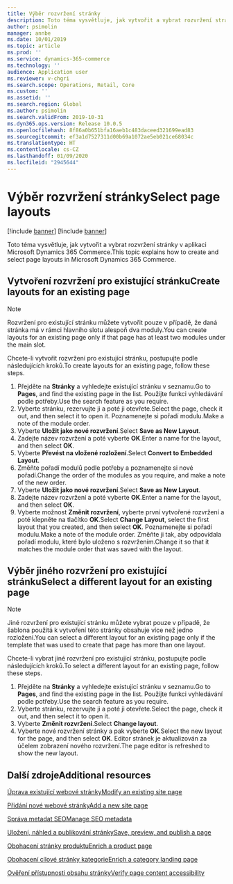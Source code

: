 ```yaml
---
title: Výběr rozvržení stránky
description: Toto téma vysvětluje, jak vytvořit a vybrat rozvržení stránky v aplikaci Microsoft Dynamics 365 Commerce.
author: psimolin
manager: annbe
ms.date: 10/01/2019
ms.topic: article
ms.prod: ''
ms.service: dynamics-365-commerce
ms.technology: ''
audience: Application user
ms.reviewer: v-chgri
ms.search.scope: Operations, Retail, Core
ms.custom: ''
ms.assetid: ''
ms.search.region: Global
ms.author: psimolin
ms.search.validFrom: 2019-10-31
ms.dyn365.ops.version: Release 10.0.5
ms.openlocfilehash: 8f86a0b651bfa16aeb1c483daceed321699ead83
ms.sourcegitcommit: ef3a1d7527311d00b69a1072ae5eb021ce68034c
ms.translationtype: HT
ms.contentlocale: cs-CZ
ms.lasthandoff: 01/09/2020
ms.locfileid: "2945644"
---
```

# <a name="select-page-layouts"></a><span data-ttu-id="a6cc6-103">Výběr rozvržení stránky</span><span class="sxs-lookup"><span data-stu-id="a6cc6-103">Select page layouts</span></span>

[!include [banner](includes/preview-banner.md)]
[!include [banner](includes/banner.md)]

<span data-ttu-id="a6cc6-104">Toto téma vysvětluje, jak vytvořit a vybrat rozvržení stránky v aplikaci Microsoft Dynamics 365 Commerce.</span><span class="sxs-lookup"><span data-stu-id="a6cc6-104">This topic explains how to create and select page layouts in Microsoft Dynamics 365 Commerce.</span></span>

## <a name="create-layouts-for-an-existing-page"></a><span data-ttu-id="a6cc6-105">Vytvoření rozvržení pro existující stránku</span><span class="sxs-lookup"><span data-stu-id="a6cc6-105">Create layouts for an existing page</span></span>

> [!NOTE]
> <span data-ttu-id="a6cc6-106">Rozvržení pro existující stránku můžete vytvořit pouze v případě, že daná stránka má v rámci hlavního slotu alespoň dva moduly.</span><span class="sxs-lookup"><span data-stu-id="a6cc6-106">You can create layouts for an existing page only if that page has at least two modules under the main slot.</span></span>

<span data-ttu-id="a6cc6-107">Chcete-li vytvořit rozvržení pro existující stránku, postupujte podle následujících kroků.</span><span class="sxs-lookup"><span data-stu-id="a6cc6-107">To create layouts for an existing page, follow these steps.</span></span>

1. <span data-ttu-id="a6cc6-108">Přejděte na **Stránky** a vyhledejte existující stránku v seznamu.</span><span class="sxs-lookup"><span data-stu-id="a6cc6-108">Go to **Pages**, and find the existing page in the list.</span></span> <span data-ttu-id="a6cc6-109">Použijte funkci vyhledávání podle potřeby.</span><span class="sxs-lookup"><span data-stu-id="a6cc6-109">Use the search feature as you require.</span></span>
1. <span data-ttu-id="a6cc6-110">Vyberte stránku, rezervujte ji a poté ji otevřete.</span><span class="sxs-lookup"><span data-stu-id="a6cc6-110">Select the page, check it out, and then select it to open it.</span></span> <span data-ttu-id="a6cc6-111">Poznamenejte si pořadí modulu.</span><span class="sxs-lookup"><span data-stu-id="a6cc6-111">Make a note of the module order.</span></span>
1. <span data-ttu-id="a6cc6-112">Vyberte **Uložit jako nové rozvržení**.</span><span class="sxs-lookup"><span data-stu-id="a6cc6-112">Select **Save as New Layout**.</span></span>
1. <span data-ttu-id="a6cc6-113">Zadejte název rozvržení a poté vyberte **OK**.</span><span class="sxs-lookup"><span data-stu-id="a6cc6-113">Enter a name for the layout, and then select **OK**.</span></span>
1. <span data-ttu-id="a6cc6-114">Vyberte **Převést na vložené rozložení**.</span><span class="sxs-lookup"><span data-stu-id="a6cc6-114">Select **Convert to Embedded Layout**.</span></span>
1. <span data-ttu-id="a6cc6-115">Změňte pořadí modulů podle potřeby a poznamenejte si nové pořadí.</span><span class="sxs-lookup"><span data-stu-id="a6cc6-115">Change the order of the modules as you require, and make a note of the new order.</span></span>
1. <span data-ttu-id="a6cc6-116">Vyberte **Uložit jako nové rozvržení**.</span><span class="sxs-lookup"><span data-stu-id="a6cc6-116">Select **Save as New Layout**.</span></span>
1. <span data-ttu-id="a6cc6-117">Zadejte název rozvržení a poté vyberte **OK**.</span><span class="sxs-lookup"><span data-stu-id="a6cc6-117">Enter a name for the layout, and then select **OK**.</span></span>
1. <span data-ttu-id="a6cc6-118">Vyberte možnost **Změnit rozvržení**, vyberte první vytvořené rozvržení a poté klepněte na tlačítko **OK**.</span><span class="sxs-lookup"><span data-stu-id="a6cc6-118">Select **Change Layout**, select the first layout that you created, and then select **OK**.</span></span> <span data-ttu-id="a6cc6-119">Poznamenejte si pořadí modulu.</span><span class="sxs-lookup"><span data-stu-id="a6cc6-119">Make a note of the module order.</span></span> <span data-ttu-id="a6cc6-120">Změňte ji tak, aby odpovídala pořadí modulu, které bylo uloženo s rozvržením.</span><span class="sxs-lookup"><span data-stu-id="a6cc6-120">Change it so that it matches the module order that was saved with the layout.</span></span>

## <a name="select-a-different-layout-for-an-existing-page"></a><span data-ttu-id="a6cc6-121">Výběr jiného rozvržení pro existující stránku</span><span class="sxs-lookup"><span data-stu-id="a6cc6-121">Select a different layout for an existing page</span></span>

> [!NOTE]
> <span data-ttu-id="a6cc6-122">Jiné rozvržení pro existující stránku můžete vybrat pouze v případě, že šablona použitá k vytvoření této stránky obsahuje více než jedno rozložení.</span><span class="sxs-lookup"><span data-stu-id="a6cc6-122">You can select a different layout for an existing page only if the template that was used to create that page has more than one layout.</span></span>

<span data-ttu-id="a6cc6-123">Chcete-li vybrat jiné rozvržení pro existující stránku, postupujte podle následujících kroků.</span><span class="sxs-lookup"><span data-stu-id="a6cc6-123">To select a different layout for an existing page, follow these steps.</span></span>

1. <span data-ttu-id="a6cc6-124">Přejděte na **Stránky** a vyhledejte existující stránku v seznamu.</span><span class="sxs-lookup"><span data-stu-id="a6cc6-124">Go to **Pages**, and find the existing page in the list.</span></span> <span data-ttu-id="a6cc6-125">Použijte funkci vyhledávání podle potřeby.</span><span class="sxs-lookup"><span data-stu-id="a6cc6-125">Use the search feature as you require.</span></span>
1. <span data-ttu-id="a6cc6-126">Vyberte stránku, rezervujte ji a poté ji otevřete.</span><span class="sxs-lookup"><span data-stu-id="a6cc6-126">Select the page, check it out, and then select it to open it.</span></span>
1. <span data-ttu-id="a6cc6-127">Vyberte **Změnit rozvržení**.</span><span class="sxs-lookup"><span data-stu-id="a6cc6-127">Select **Change layout**.</span></span>
1. <span data-ttu-id="a6cc6-128">Vyberte nové rozvržení stránky a pak vyberte **OK**.</span><span class="sxs-lookup"><span data-stu-id="a6cc6-128">Select the new layout for the page, and then select **OK**.</span></span> <span data-ttu-id="a6cc6-129">Editor stránek je aktualizován za účelem zobrazení nového rozvržení.</span><span class="sxs-lookup"><span data-stu-id="a6cc6-129">The page editor is refreshed to show the new layout.</span></span>

## <a name="additional-resources"></a><span data-ttu-id="a6cc6-130">Další zdroje</span><span class="sxs-lookup"><span data-stu-id="a6cc6-130">Additional resources</span></span>

[<span data-ttu-id="a6cc6-131">Úprava existující webové stránky</span><span class="sxs-lookup"><span data-stu-id="a6cc6-131">Modify an existing site page</span></span>](modify-existing-page.md)

[<span data-ttu-id="a6cc6-132">Přidání nové webové stránky</span><span class="sxs-lookup"><span data-stu-id="a6cc6-132">Add a new site page</span></span>](add-new-page.md)

[<span data-ttu-id="a6cc6-133">Správa metadat SEO</span><span class="sxs-lookup"><span data-stu-id="a6cc6-133">Manage SEO metadata</span></span>](manage-seo-metadata.md)

[<span data-ttu-id="a6cc6-134">Uložení, náhled a publikování stránky</span><span class="sxs-lookup"><span data-stu-id="a6cc6-134">Save, preview, and publish a page</span></span>](save-preview-publish-page.md)

[<span data-ttu-id="a6cc6-135">Obohacení stránky produktu</span><span class="sxs-lookup"><span data-stu-id="a6cc6-135">Enrich a product page</span></span>](enrich-product-page.md)

[<span data-ttu-id="a6cc6-136">Obohacení cílové stránky kategorie</span><span class="sxs-lookup"><span data-stu-id="a6cc6-136">Enrich a category landing page</span></span>](enrich-category-page.md)

[<span data-ttu-id="a6cc6-137">Ověření přístupnosti obsahu stránky</span><span class="sxs-lookup"><span data-stu-id="a6cc6-137">Verify page content accessibility</span></span>](verify-accessibility.md)

